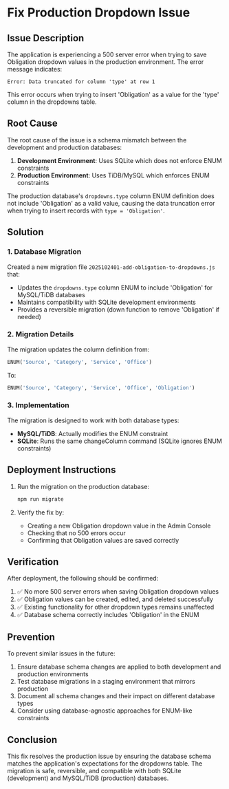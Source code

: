 # Fix Production Dropdown Issue

## Issue Description

The application is experiencing a 500 server error when trying to save Obligation dropdown values in the production environment. The error message indicates:

```
Error: Data truncated for column 'type' at row 1
```

This error occurs when trying to insert 'Obligation' as a value for the 'type' column in the dropdowns table.

## Root Cause

The root cause of the issue is a schema mismatch between the development and production databases:

1. **Development Environment**: Uses SQLite which does not enforce ENUM constraints
2. **Production Environment**: Uses TiDB/MySQL which enforces ENUM constraints

The production database's `dropdowns.type` column ENUM definition does not include 'Obligation' as a valid value, causing the data truncation error when trying to insert records with `type = 'Obligation'`.

## Solution

### 1. Database Migration

Created a new migration file `2025102401-add-obligation-to-dropdowns.js` that:

- Updates the `dropdowns.type` column ENUM to include 'Obligation' for MySQL/TiDB databases
- Maintains compatibility with SQLite development environments
- Provides a reversible migration (down function to remove 'Obligation' if needed)

### 2. Migration Details

The migration updates the column definition from:
```sql
ENUM('Source', 'Category', 'Service', 'Office')
```

To:
```sql
ENUM('Source', 'Category', 'Service', 'Office', 'Obligation')
```

### 3. Implementation

The migration is designed to work with both database types:
- **MySQL/TiDB**: Actually modifies the ENUM constraint
- **SQLite**: Runs the same changeColumn command (SQLite ignores ENUM constraints)

## Deployment Instructions

1. Run the migration on the production database:
   ```bash
   npm run migrate
   ```

2. Verify the fix by:
   - Creating a new Obligation dropdown value in the Admin Console
   - Checking that no 500 errors occur
   - Confirming that Obligation values are saved correctly

## Verification

After deployment, the following should be confirmed:

1. ✅ No more 500 server errors when saving Obligation dropdown values
2. ✅ Obligation values can be created, edited, and deleted successfully
3. ✅ Existing functionality for other dropdown types remains unaffected
4. ✅ Database schema correctly includes 'Obligation' in the ENUM

## Prevention

To prevent similar issues in the future:

1. Ensure database schema changes are applied to both development and production environments
2. Test database migrations in a staging environment that mirrors production
3. Document all schema changes and their impact on different database types
4. Consider using database-agnostic approaches for ENUM-like constraints

## Conclusion

This fix resolves the production issue by ensuring the database schema matches the application's expectations for the dropdowns table. The migration is safe, reversible, and compatible with both SQLite (development) and MySQL/TiDB (production) databases.
